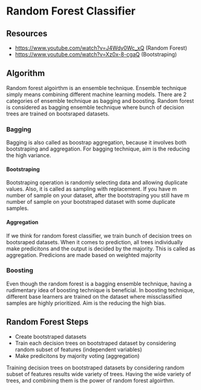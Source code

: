 # Random Forest Classifier
## Resources
* https://www.youtube.com/watch?v=J4Wdy0Wc_xQ (Random Forest)
* https://www.youtube.com/watch?v=Xz0x-8-cgaQ (Bootstraping)
## Algorithm
Random forest algoirthm is an ensemble technique. Ensemble technique simply means combining different machine learning models. There are 2 categories of ensemble technique
as bagging and boosting. Random forest is considered as bagging ensemble technique where bunch of decision trees are trained on bootsraped datasets.
### Bagging
Bagging is also called as boostrap aggregation, because it involves both bootstraping and aggregation. For bagging technique, aim is the reducing the high variance.
#### Bootstraping
Bootstraping operation is randomly selecting data and allowing duplicate values. Also, it is called as sampling with replacement. If you have m number of sample on your
dataset, after the bootstraping you still have m number of sample on your bootstraped dataset with some duplicate samples.
#### Aggregation
If we think for random forest classifier, we train bunch of decision trees on bootsraped datasets. When it comes to prediction, all trees individually make predicitons
and the output is decided by the majority. This is called as aggregation. Predicions are made based on weighted majority
### Boosting
Even though the random forest is a bagging ensemble technique, having a rudimentary idea of boosting technique is beneficial. In boosting technique, different base 
learners are trained on the dataset where missclassified samples are highly prioritized. Aim is the reducing the high bias.
## Random Forest Steps
* Create bootstraped datasets
* Train each decision trees on bootstraped dataset by considering random subset of features (independent variables)
* Make predicitons by majority voting (aggregation)

Training decision trees on bootstraped datasets by considering random subset of features results wide variety of trees. Having the wide variety of trees, and combining
them is the power of random forest algoirthm.
